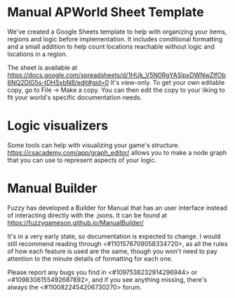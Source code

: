 # Manual APWorld Sheet Template
We've created a Google Sheets template to help with organizing your items, regions and logic before implementation. It includes conditional formatting and a small addition to help count locations reachable without logic and locations in a region.

The sheet is available at https://docs.google.com/spreadsheets/d/1HUk_V5N0RgYASlpxDWNwZlfOb6NQ2DlG5s-tDHSxbN8/edit#gid=0
It's view-only. To get your own editable copy, go to File -> Make a copy. You can then edit the copy to your liking to fit your world's specific documentation needs.

# Logic visualizers
Some tools can help with visualizing your game's structure.
https://csacademy.com/app/graph_editor/ allows you to make a node graph that you can use to represent aspects of your logic.

# Manual Builder
Fuzzy has developed a Builder for Manual that has an user interface instead of interacting directly with the .jsons.
It can be found at https://fuzzygameson.github.io/ManualBuilder/

It's in a very early state, so documentation is expected to change. I would still recommend reading through <#1101576709058334720>, as all the rules of how each feature is used are the same, though you won't need to pay attention to the minute details of formatting for each one.

Please report any bugs you find in <#1097538232914296944> or <#1098306155492687892>, and if you see anything missing, there's always the <#1100822454206730270> forum.
